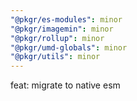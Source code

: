 ```yaml
---
"@pkgr/es-modules": minor
"@pkgr/imagemin": minor
"@pkgr/rollup": minor
"@pkgr/umd-globals": minor
"@pkgr/utils": minor
---
```


feat: migrate to native esm
